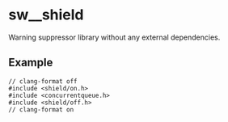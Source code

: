 # sw__shield

Warning suppressor library without any external dependencies.

## Example

```
// clang-format off
#include <shield/on.h>
#include <concurrentqueue.h>
#include <shield/off.h>
// clang-format on

```
